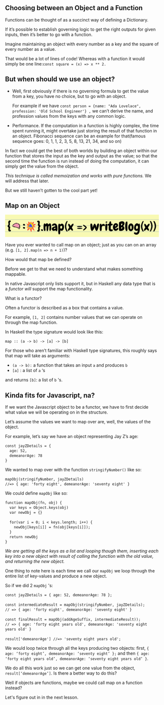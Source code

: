 ## Choosing between an Object and a Function



Functions can be thought of as a succinct way of defining a Dictionary. 

If it’s possible to establish governing logic to get the right outputs for given inputs, then it’s better to go with a function.

Imagine maintaining an object with every number as a key and the square of every number as a value.

That would be a lot of lines of code! Whereas with a function it would simply be one line:`const square = (x) => x ** 2.`

## But when should we use an object?

* Well, first obviously if there is no governing formula to get the value from a key, you have no choice, but to go with an object.
  
   For example if we have
   `const person = {name: "Ada Lovelace", profession: 'Old School Engineer'} ,` we can’t derive the name, and profession values from the keys with any common logic.

* Performance. If the computation in a function is highly complex, the time spent running it, might overtake just storing the result of that function in an object. Fibonacci sequence can be an example for that(famous sequence goes: 0, 1, 1, 2, 3, 5, 8, 13, 21, 34, and so on)
  

In fact we could get the best of both worlds by building an object within our function that stores the input as the key and output as the value; so that the second time the function is run instead of doing the computation, it can simply get the value from the object.

*This technique is called memoization and works with pure functions.* We will address that later.

But we still haven’t gotten to the cool part yet!


## Map on an Object

![](https://github.com/ChickenKyiv/awesome-js-essentials/blob/master/main-folder2/images/article7-folder/5jBZ0vOcmLboSeV67vHIMo9P6u63-svl432v3.png)

Have you ever wanted to call map on an object; just as you can on an array (e.g. `[1, 2].map(n => n + 1)`)? 

How would that map be defined?

Before we get to that we need to understand what makes something mappable.

 In native Javascript only lists support it, but in Haskell any data type that is a *functor will* support the map functionality.

What is a functor? 

Often a functor is described as a box that contains a value. 

For example, `[1, 2]` contains number values that we can operate on through the map function.

In Haskell the type signature would look like this: 

```map :: (a -> b) -> [a] -> [b]
map :: (a -> b) -> [a] -> [b]
```

For those who aren’t familiar with Haskell type signatures, this roughly says that map will take as arguments:

* `(a -> b):` a function that takes an input `a` and produces `b`
* `[a]` : a list of `a` ‘s

and returns `[b]`: a list of `b` 's.


## Kinda fits for Javascript, na?

If we want the Javascript object to be a functor, 
we have to first decide what value we will be operating on in the structure. 

Let’s assume the values we want to map over are, well, the values of the object.

For example, let’s say we have an object representing Jay Z’s age:

```
const jayZDetails = { 
  age: 52,
  demeanorAge: 78 
}
```

We wanted to map over with the function `stringifyNumber()` like so:

```
mapObj(stringifyNumber, jayZDetails) 
//=> { age: 'forty eight', demeanorAge: 'seventy eight' }
```

We could define `mapObj` like so:
```
function mapObj(fn, obj) {
  var keys = Object.keys(obj)
  var newObj = {}

  for(var i = 0; i < keys.length; i++) {
    newObj[keys[i]] = fn(obj[keys[i]]);
  }
  return newObj
}
```

*We are getting all the keys as a list and looping though them, inserting each key into a new object with result of calling the function with the old value, and returning the new object.*

One thing to note here is each time we call our `mapObj` we loop through the entire list of key-values and produce a new object. 

So if we did 2 `mapObj` 's:

```
const jayZDetails = { age: 52, demeanorAge: 78 };

const intermediateResult = mapObj(stringifyNumber, jayZDetails);
// => { age: 'forty eight', demeanorAge: 'seventy eight' }

const finalResult = mapObj(addAgeSuffix, intermediateResult));
// => { age: 'forty eight years old', demeanorAge: 'seventy eight years old' }

result['demeanorAge'] //=> 'seventy eight years old';
```

We would loop twice through all the keys producing two objects: first,
 `{ age: ‘forty eight’, demeanorAge: ‘seventy eight’ };` 
 and then 
 `{ age: ‘forty eight years old’, demeanorAge: ‘seventy eight years old’ }`.

We do all this work just so we can get one value from the object, `result[‘demeanorAge’]`. 
Is there a better way to do this? 

Well if objects are functions, maybe we could call map on a function instead?

Let's figure out in in the next lesson.